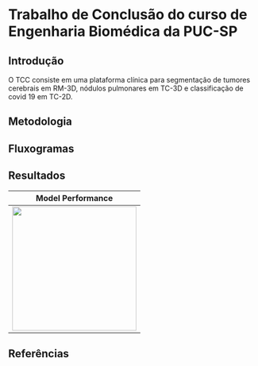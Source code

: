 # Trabalho de Conclusão do curso de Engenharia Biomédica da PUC-SP

## Introdução
O TCC consiste em uma plataforma clínica para segmentação de tumores cerebrais em RM-3D, nódulos pulmonares em TC-3D e classificação de covid 19 em TC-2D.

## Metodologia

## Fluxogramas

## Resultados

| Model Performance |
|:----------:|
|<img src="./doc/caso92.mp4" widht="250px" height="250px"/>

## Referências



